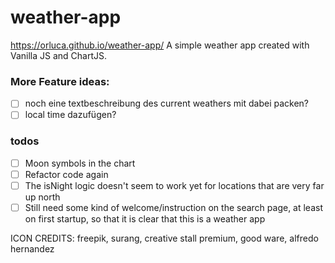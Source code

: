# weather-app

https://orluca.github.io/weather-app/
A simple weather app created with Vanilla JS and ChartJS.

### More Feature ideas:

- [ ] noch eine textbeschreibung des current weathers mit dabei packen?
- [ ] local time dazufügen?

### todos

- [ ] Moon symbols in the chart
- [ ] Refactor code again
- [ ] The isNight logic doesn't seem to work yet for locations that are very far up north
- [ ] Still need some kind of welcome/instruction on the search page, at least on first startup, so that it is clear that this is a weather app

ICON CREDITS: freepik, surang, creative stall premium, good ware, alfredo hernandez
